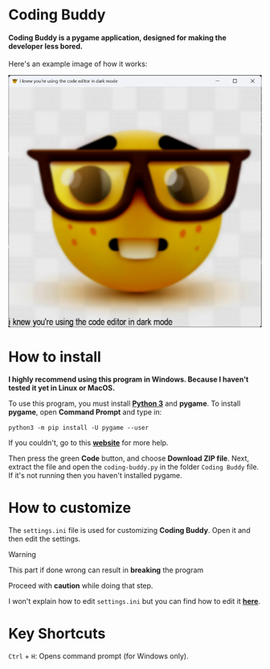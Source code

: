 # Coding Buddy
#### Coding Buddy is a **pygame** application, designed for making the developer less bored.

Here's an example image of how it works:

![Coding Buddy straight up telling the truth](/mdimages/example1.png)

# How to install

**I highly recommend using this program in Windows. Because I haven't tested it yet in Linux or MacOS.**

To use this program, you must install [**Python 3**](https://www.python.org/downloads/) and **pygame**.
To install **pygame**, open **Command Prompt** and type in:
```
python3 -m pip install -U pygame --user
```
If you couldn't, go to this [**website**](https://www.pygame.org/wiki/GettingStarted) for more help.

Then press the green **Code** button, and choose **Download ZIP file**. Next, extract the file and open the `coding-buddy.py` in the folder `Coding Buddy` file. If it's not running then you haven't installed pygame.

# How to customize
The `settings.ini` file is used for customizing **Coding Buddy**. Open it and then edit the settings.
> [!WARNING]
> This part if done wrong can result in **breaking** the program
>
> Proceed with **caution** while doing that step.

I won't explain how to edit `settings.ini` but you can find how to edit it [**here**](https://www.partitionwizard.com/partitionmanager/ini-file.html#:~:text=Since%20INI%20files%20are%20text,txt%20file%20first.).

# Key Shortcuts
`Ctrl` + `H`: Opens command prompt (for Windows only).